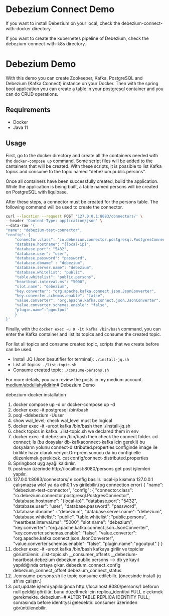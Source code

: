 # Debezium Connect Demo

If you want to install Debezium on your local, check the debezium-connect-with-docker directory.

If you want to create the kubernetes pipeline of Debezium, check the debezium-connect-with-k8s directory.


# Debezium Demo

With this demo you can create Zookeeper, Kafka, PostgreSQL and Debezium (Kafka Connect) instance on your Docker. Then with the spring boot application you can create a table in your postgresql container and you can do CRUD operations.


## Requirements

- Docker
- Java 11

## Usage

First, go to the docker directory and create all the containers needed with the ```docker-compose up``` command. Some script files will be added to the cantainers that will be created. With these scripts, it is possible to list Kafka topics and consume to the topic named "debezium.public.persons". 

Once all containers have been successfully created, build the application. While the application is being built, a table named persons will be created on PostgreSQL with liquibase.

After these steps, a connector must be created for the persons table. The following command will be used to create the connector.

```bash
curl --location --request POST '127.0.0.1:8083/connectors/' \
--header 'Content-Type: application/json' \
--data-raw '{ 
"name": "debezium-test-connector", 
"config": { 
	"connector.class": "io.debezium.connector.postgresql.PostgresConnector",
	"database.hostname": "{local-ip}", 
	"database.port": "5432", 
	"database.user": "user", 
	"database.password": "password", 
	"database.dbname" : "debezium",
	"database.server.name": "debezium", 
	"database.whitelist": "public", 
	"table.whitelist": "public.persons",
	"heartbeat.interval.ms": "5000",
	"slot.name": "debezium",
	"key.converter": "org.apache.kafka.connect.json.JsonConverter",
	"key.converter.schemas.enable": "false",
	"value.converter": "org.apache.kafka.connect.json.JsonConverter",
	"value.converter.schemas.enable": "false",
	"plugin.name":"pgoutput"
	} 
}'
```

Finally, with the ```docker exec -u 0 -it kafka /bin/bash``` command, you can enter the Kafka container and list its topics and consume the created topic.

For list all topics and consume created topic, scripts that we create before can be used. 

- Install JQ (Json beautifier for terminal): ```./install-jq.sh``` 
- List all topics: ```./list-topic.sh```
- Consume created topic: ```./consume-persons.sh```

For more details, you can review the posts in my medium account.
[medium/abdullahyildirim](https://medium.com/@abdullahyildirim)# Debezium Demo

debezium-docker installation

1. docker compose up -d or docker-compose up -d
2. docker exec -it postgresql /bin/bash
3. psql -ddebezium -Uuser
4. show wal_level; check wal_level must be logical
3. docker exec -it -uroot kafka /bin/bash  then ./install-jq.sh
4. check topics in kafka. ./list-topic.sh we declared them in env
5. docker exec -it debezium /bin/bash then check the connect folder. cd connect; ls (bu dosyalar db-kafkaconnect-kafka icin gerekli)
bu dosyaların yolunu connect-distributed.properties configinde image ile birlikte hazır olarak veriyor.On-prem sunucu da bu configi elle düzenlemek gerekicek. cat config/connect-distributed.properties
6. Springboot uyg ayağı kaldırılır.
7. postman üzerinde http://localhost:8080/persons get post işlemleri yapılır.
8. 127.0.0.1:8083/connectors/ e config basılır. local-ip kısmına 127.0.0.1 çalışmazsa wlo1 ya da eth0,1 vs girilebilir.(pg connection error)
{ 
"name": "debezium-test-connector", 
"config": { 
	"connector.class": "io.debezium.connector.postgresql.PostgresConnector",
	"database.hostname": "{local-ip}", 
	"database.port": "5432", 
	"database.user": "user", 
	"database.password": "password", 
	"database.dbname" : "debezium",
	"database.server.name": "debezium", 
	"database.whitelist": "public", 
	"table.whitelist": "public.persons",
	"heartbeat.interval.ms": "5000",
	"slot.name": "debezium",
	"key.converter": "org.apache.kafka.connect.json.JsonConverter",
	"key.converter.schemas.enable": "false",
	"value.converter": "org.apache.kafka.connect.json.JsonConverter",
	"value.converter.schemas.enable": "false",
	"plugin.name":"pgoutput"
	} 
}
9. docker exec -it -uroot kafka /bin/bash
kafkaya girilir ve topicler görüntülenir. ./list-topic.sh 
__consumer_offsets
__debezium-heartbeat.debezium
debezium.public.persons --> db ye kayıt yapıldığında ortaya çıkar.
debezium_connect_config
debezium_connect_offset
debezium_connect_status
10. ./consume-persons.sh ile topic consume edilebilir. (öncesinde install-jq sh'ını çalıştır.)
11. put,update işlemi yapıldığında http://localhost:8080/persons/1 beforun null geldiği görülür.
bunu düzeltmek için replica_identityi FULL e çekmek gerekmekte.
debezium=# ALTER TABLE REPLICA IDENTITY FULL; sonrasında before identitysi gelecektir.
consumer üzerinden görüntülenebilir.







